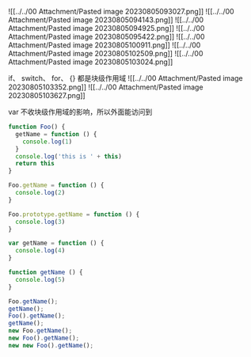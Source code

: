 
![[../../00 Attachment/Pasted image 20230805093027.png]]
![[../../00 Attachment/Pasted image 20230805094143.png]]
![[../../00 Attachment/Pasted image 20230805094925.png]]
![[../../00 Attachment/Pasted image 20230805095422.png]]
![[../../00 Attachment/Pasted image 20230805100911.png]]
![[../../00 Attachment/Pasted image 20230805102509.png]]
![[../../00 Attachment/Pasted image 20230805103024.png]]

if、 switch、 for、  {} 都是块级作用域
![[../../00 Attachment/Pasted image 20230805103352.png]]
![[../../00 Attachment/Pasted image 20230805103627.png]]

var 不收块级作用域的影响，所以外面能访问到
```js
function Foo() {
  getName = function () {
    console.log(1)
  }
  console.log('this is ' + this)
  return this
}

Foo.getName = function () {
  console.log(2)
}

Foo.prototype.getName = function () {
  console.log(3)
}

var getName = function () {
  console.log(4)
}

function getName () {
  console.log(5)
}

Foo.getName();
getName();
Foo().getName();
getName();
new Foo.getName();
new Foo().getName();
new new Foo().getName();



```